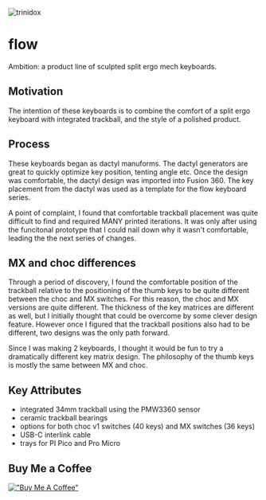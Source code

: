 ![trinidox](https://raw.githubusercontent.com/jsallan/flow/main/images/20230623_180005~2.jpg) 

# flow
Ambition: a product line of sculpted split ergo mech keyboards.

## Motivation
The intention of these keyboards is to combine the comfort of a split ergo keyboard with integrated trackball, and the style of a polished product. 

## Process
These keyboards began as dactyl manuforms. The dactyl generators are great to quickly optimize key position, tenting angle etc. Once the design was comfortable, the dactyl design was imported into Fusion 360. The key placement from the dactyl was used as a template for the flow keyboard series. 

A point of complaint, I found that comfortable trackball placement was quite difficult to find and required MANY printed iterations. It was only after using the funcitonal prototype that I could nail down why it wasn't comfortable, leading the the next series of changes.

## MX and choc differences
Through a period of discovery, I found the comfortable position of the trackball relative to the positioning of the thumb keys to be quite different between the choc and MX switches. For this reason, the choc and MX versions are quite different. The thickness of the key matrices are different as well, but I initially thought that could be overcome by some clever design feature. However once I figured that the trackball positions also had to be different, two designs was the only path forward.

Since I was making 2 keyboards, I thought it would be fun to try a dramatically different key matrix design. The philosophy of the thumb keys is mostly the same between MX and choc.

## Key Attributes
- integrated 34mm trackball using the PMW3360 sensor
- ceramic trackball bearings
- options for both choc v1 switches (40 keys) and MX switches (36 keys)
- USB-C interlink cable
- trays for PI Pico and Pro Micro

## Buy Me a Coffee

[!["Buy Me A Coffee"](https://www.buymeacoffee.com/assets/img/custom_images/orange_img.png)](https://bmc.link/jsallan)

